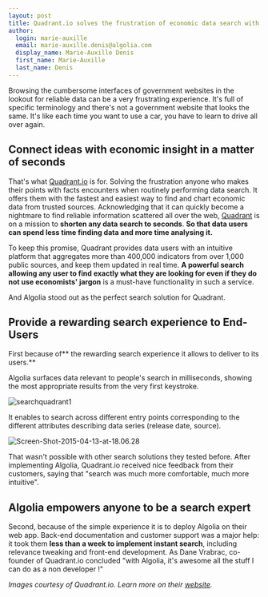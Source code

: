 ```yaml
---
layout: post
title: Quadrant.io solves the frustration of economic data search with Algolia
author:
  login: marie-auxille
  email: marie-auxille.denis@algolia.com
  display_name: Marie-Auxille Denis
  first_name: Marie-Auxille
  last_name: Denis
---
```


Browsing the cumbersome interfaces of government websites in the lookout for
reliable data can be a very frustrating experience. It's full of specific
terminology and there's not a government website that looks the same. It's
like each time you want to use a car, you have to learn to drive all over
again.

## Connect ideas with economic insight in a matter of seconds

That's what [Quadrant.io][1] is for.
Solving the frustration anyone who makes their points with facts encounters
when routinely performing data search. It offers them with the fastest and
easiest way to find and chart economic data from trusted sources.
Acknowledging that it can quickly become a nightmare to find reliable
information scattered all over the web,
[Quadrant][2] is on a mission to **shorten
any data search to seconds**. **So that data users can spend less time finding
data and more time analysing it.**

To keep this promise, Quadrant provides data users with an intuitive platform
that aggregates more than 400,000 indicators from over 1,000 public sources,
and keep them updated in real time. **A powerful search allowing any user to
find exactly what they are looking for even if they do not use economists'
jargon** is a must-have functionality in such a service.

And Algolia stood out as the perfect search solution for Quadrant.

## Provide a rewarding search experience to End-Users

First because of** the rewarding search experience it allows to deliver to its
users.**

Algolia surfaces data relevant to people's search in milliseconds, showing the
most appropriate results from the very first keystroke.

![searchquadrant1][3]

It enables to search across different entry points corresponding to the
different attributes describing data series (release date, source).

![Screen-Shot-2015-04-13-at-18.06.28][4]

That wasn't possible with other search solutions they tested before. After
implementing Algolia, Quadrant.io received nice feedback from their customers,
saying that "search was much more comfortable, much more intuitive".

## Algolia empowers anyone to be a search expert

Second, because of the simple experience it is to deploy Algolia on their web
app. Back-end documentation and customer support was a major help: it took
them __less than a week to implement instant search__, including relevance
tweaking and front-end development. As Dane Vrabrac, co-founder of Quadrant.io
concluded "with Algolia, it's awesome all the stuff I can do as a non
developer !"

_Images courtesy of Quadrant.io. Learn more on their
[website][5]._


[1]: https://www.quadrant.io/find/#/search
[2]: https://www.quadrant.io/find/#/search
[3]: /algoliasearch-jekyll-hyde/assets/searchquadrant1.gif
[4]: /algoliasearch-jekyll-hyde/assets/Screen-Shot-2015-04-13-at-18.06.28.png
[5]: https://quadrant.io/
